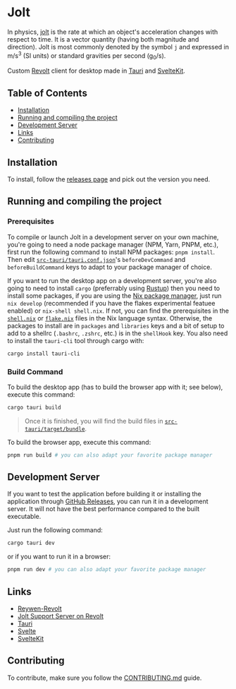 <!-- omit in toc -->

# Jolt

In physics, [jolt](<https://en.m.wikipedia.org/wiki/Jerk_(physics)>) is the rate at which an object's acceleration changes with respect to time. It is a vector quantity (having both magnitude and direction). Jolt is most commonly denoted by the symbol `j` and expressed in m/s<sup>3</sup> (SI units) or standard gravities per second (g<sub>0</sub>/s).

Custom [Revolt](https://www.github.com/revoltchat) client for desktop made in [Tauri](https://tauri.app) and [SvelteKit](https://kit.svelte.dev).

<!-- omit in toc -->

## Table of Contents

- [Installation](#installation)
- [Running and compiling the project](#running-and-compiling-the-project)
- [Development Server](#development-server)
- [Links](#links)
- [Contributing](#contributing)

## Installation

To install, follow the [releases page](https://www.github.com/vloddot/jolt/releases) and pick out the version you need.

## Running and compiling the project

<!-- omit in toc -->

### Prerequisites

To compile or launch Jolt in a development server on your own machine, you're going to need a node package manager (NPM, Yarn, PNPM, etc.), first run the following command to install NPM packages: `pnpm install`. Then edit [`src-tauri/tauri.conf.json`](src-tauri/tauri.conf.json)'s `beforeDevCommand` and `beforeBuildCommand` keys to adapt to your package manager of choice.

If you want to run the desktop app on a development server, you're also going to need to install `cargo` (preferrably using [Rustup](https://rustup.rs)) then you need to install some packages, if you are using the [Nix package manager](<https://en.m.wikipedia.org/wiki/Nix_(package_manager)>), just run `nix develop` (recommended if you have the flakes experimental featuee enabled) or `nix-shell shell.nix`. If not, you can find the prerequisites in the [`shell.nix`](shell.nix) or [`flake.nix`](flake.nix) files in the Nix language syntax. Otherwise, the packages to install are in `packages` and `libraries` keys and a bit of setup to add to a shellrc (`.bashrc`, `.zshrc`, etc.) is in the `shellHook` key. You also need to install the `tauri-cli` tool through cargo with:

```bash
cargo install tauri-cli
```

<!-- omit in toc -->

### Build Command

To build the desktop app (has to build the browser app with it; see below), execute this command:

```bash
cargo tauri build
```

> Once it is finished, you will find the build files in [`src-tauri/target/bundle`](src-tauri/target/bundle).

To build the browser app, execute this command:

```bash
pnpm run build # you can also adapt your favorite package manager
```

## Development Server

If you want to test the application before building it or installing the application through [GitHub Releases](https://github.com/vloddot/jolt/releases), you can run it in a development server. It will not have the best performance compared to the built executable.

Just run the following command:

```bash
cargo tauri dev
```

or if you want to run it in a browser:

```bash
pnpm run dev # you can also adapt your favorite package manager
```

## Links

- [Reywen-Revolt](https://github.com/Toastxc/Reywen-Revolt)
- [Jolt Support Server on Revolt](https://rvlt.gg/a55AyxeD)
- [Tauri](https://tauri.app)
- [Svelte](https://svelte.dev)
- [SvelteKit](https://kit.svelte.dev)

## Contributing

To contribute, make sure you follow the [CONTRIBUTING.md](CONTRIBUTING.md) guide.
